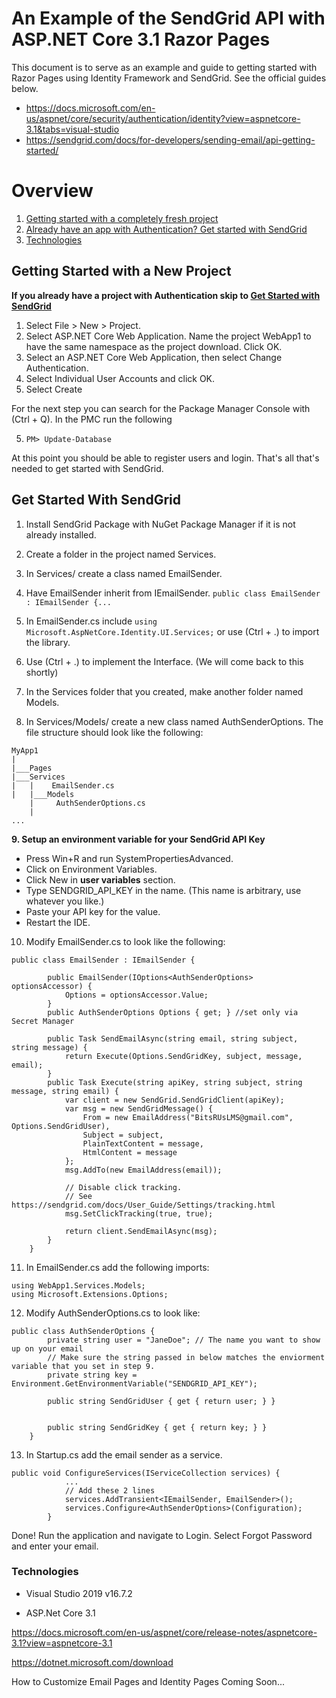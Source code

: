 # An Example of the SendGrid API with ASP.NET Core 3.1 Razor Pages
This document is to serve as an example and guide to getting started with Razor Pages using Identity Framework and SendGrid. See the official guides below.

* https://docs.microsoft.com/en-us/aspnet/core/security/authentication/identity?view=aspnetcore-3.1&tabs=visual-studio
* https://sendgrid.com/docs/for-developers/sending-email/api-getting-started/

 # Overview
1. [Getting started with a completely fresh project](#getting-started-with-a-new-project)
2. [Already have an app with Authentication? Get started with SendGrid](#get-started-with-sendgrid)
3. [Technologies](#technologies)


## Getting Started with a New Project

<b>If you already have a project with Authentication skip to [Get Started with SendGrid](#get-started-with-sendgrid)</b>

1. Select File > New > Project.
2. Select ASP.NET Core Web Application. Name the project WebApp1 to have the same namespace as the project download. Click OK.
3. Select an ASP.NET Core Web Application, then select Change Authentication.
4. Select Individual User Accounts and click OK.
5. Select Create 

For the next step you can search for the Package Manager Console with (Ctrl + Q). In the PMC run the following

5. `PM> Update-Database`

At this point you should be able to register users and login. That's all that's needed to get started with SendGrid.  

## Get Started With SendGrid

1. Install SendGrid Package with NuGet Package Manager if it is not already installed.
2. Create a folder in the project named Services. 
3. In Services/ create a class named EmailSender.
4. Have EmailSender inherit from IEmailSender. 
`public class EmailSender : IEmailSender {...`

5. In EmailSender.cs include `using Microsoft.AspNetCore.Identity.UI.Services;` or use (Ctrl + .) to import the library.
6. Use (Ctrl + .) to implement the Interface. (We will come back to this shortly)
7. In the Services folder that you created, make another folder named Models.
8. In Services/Models/ create a new class named AuthSenderOptions. The file structure should look like the following: 
```
MyApp1
|
|___Pages
|___Services
|   |    EmailSender.cs
|   |___Models
    |     AuthSenderOptions.cs
    |
...
```
<b>9. Setup an environment variable for <b>your</b> SendGrid API Key</b>
- Press Win+R and run SystemPropertiesAdvanced.
- Click on Environment Variables.
- Click New in <b>user variables</b> section.
- Type SENDGRID_API_KEY in the name. (This name is arbitrary, use whatever you like.)
- Paste your API key for the value.
- Restart the IDE.

10. Modify EmailSender.cs to look like the following: 
```
public class EmailSender : IEmailSender {

        public EmailSender(IOptions<AuthSenderOptions> optionsAccessor) {
            Options = optionsAccessor.Value;
        }
        public AuthSenderOptions Options { get; } //set only via Secret Manager

        public Task SendEmailAsync(string email, string subject, string message) {
            return Execute(Options.SendGridKey, subject, message, email);
        }
        public Task Execute(string apiKey, string subject, string message, string email) {
            var client = new SendGrid.SendGridClient(apiKey);
            var msg = new SendGridMessage() {
                From = new EmailAddress("BitsRUsLMS@gmail.com", Options.SendGridUser),
                Subject = subject,
                PlainTextContent = message,
                HtmlContent = message
            };
            msg.AddTo(new EmailAddress(email));

            // Disable click tracking.
            // See https://sendgrid.com/docs/User_Guide/Settings/tracking.html
            msg.SetClickTracking(true, true);

            return client.SendEmailAsync(msg);
        }
    }

```
11. In EmailSender.cs add the following imports:
```
using WebApp1.Services.Models;
using Microsoft.Extensions.Options;
```
12. Modify AuthSenderOptions.cs to look like: 
```
public class AuthSenderOptions {
        private string user = "JaneDoe"; // The name you want to show up on your email
        // Make sure the string passed in below matches the enviorment variable that you set in step 9.
        private string key = Environment.GetEnvironmentVariable("SENDGRID_API_KEY");

        public string SendGridUser { get { return user; } }

        
        public string SendGridKey { get { return key; } }
    }
```
13. In Startup.cs add the email sender as a service. 
```
public void ConfigureServices(IServiceCollection services) {
            ...
            // Add these 2 lines  
            services.AddTransient<IEmailSender, EmailSender>();
            services.Configure<AuthSenderOptions>(Configuration);
        }
```


Done! Run the application and navigate to Login. Select Forgot Password and enter your email. 

  
### Technologies
* Visual Studio 2019 v16.7.2

* ASP.Net Core 3.1

https://docs.microsoft.com/en-us/aspnet/core/release-notes/aspnetcore-3.1?view=aspnetcore-3.1

https://dotnet.microsoft.com/download

How to Customize Email Pages and Identity Pages Coming Soon...
